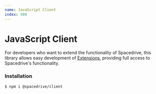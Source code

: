 ```yaml
---
name: JavaScript Client
index: 500
---
```


# JavaScript Client
For developers who want to extend the functionality of Spacedrive, this library allows easy development of [Extensions](), providing full access to Spacedrive's functionality.

### Installation
```shell
$ npm i @spacedrive/client
```
